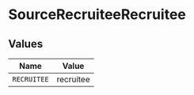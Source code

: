 # SourceRecruiteeRecruitee


## Values

| Name        | Value       |
| ----------- | ----------- |
| `RECRUITEE` | recruitee   |